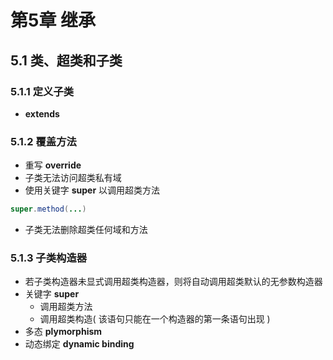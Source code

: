 # 第5章 继承
## 5.1 类、超类和子类
### 5.1.1 定义子类
- **extends**
### 5.1.2 覆盖方法
- 重写 **override**
- 子类无法访问超类私有域
- 使用关键字 **super** 以调用超类方法
``` java
super.method(...)
```
- 子类无法删除超类任何域和方法
### 5.1.3 子类构造器
- 若子类构造器未显式调用超类构造器，则将自动调用超类默认的无参数构造器
- 关键字 **super**
	- 调用超类方法
	- 调用超类构造( 该语句只能在一个构造器的第一条语句出现 )
- 多态 **plymorphism**
- 动态绑定 **dynamic binding**
<!--stackedit_data:
eyJoaXN0b3J5IjpbLTE2MDIwMDA5MTMsLTE0MTIxNjQyMzksLT
Q1MTU5MTM0OCwxNjgzNDkyMDk3LDIwNzE4MDEyNTcsNDkyMDE3
MjNdfQ==
-->